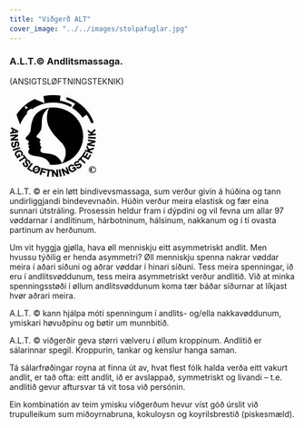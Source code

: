 ```yaml
---
title: "Viðgerð ALT"
cover_image: "../../images/stolpafuglar.jpg"
---
```


### A.L.T.© Andlitsmassaga.

(ANSIGTSLØFTNINGSTEKNIK)

![Búmerki](../../images/ansigtsloftningsteknik.gif)

A.L.T. © er ein løtt bindivevsmassaga, sum verður givin á húðina og tann
undirliggjandi bindevevnaðin. Húðin verður meira elastisk og fær eina
sunnari útstráling. Prosessin heldur fram í dýpdini og vil fevna um allar
97 vøddarnar í andlitinum, hárbotninum, hálsinum, nakkanum og í tí ovasta
partinum av herðunum.


Um vit hyggja gjølla, hava øll menniskju eitt asymmetriskt andlit. Men
hvussu týðilig er henda asymmetri? Øll menniskju spenna nakrar vøddar
meira í aðari síðuni og aðrar vøddar í hinari síðuni. Tess meira
spenningar, ið eru í andlitsvøddunum, tess meira asymmetriskt verður
andlitið. Við at minka spenningsstøði í øllum andlitsvøddunum koma tær
báðar síðurnar at líkjast hvør aðrari meira.


A.L.T. © kann hjálpa móti spenningum í andlits- og/ella nakkavøddunum,
ymiskari høvuðpínu og bøtir um munnbitið.


A.L.T. © viðgerðir geva størri vælveru í øllum kroppinum. Andlitið er
sálarinnar spegil. Kroppurin, tankar og kenslur hanga saman.


Tá sálarfrøðingar royna at finna út av, hvat flest fólk halda verða eitt
vakurt andlit, er tað ofta: eitt andlit, ið er avslappað, symmetriskt og
livandi – t.e. andlitið gevur aftursvar tá vit tosa við persónin.


Ein kombinatión av teim ymisku viðgerðum hevur víst góð úrslit við
trupulleikum sum miðoyrnabruna, kokuloysn og koyrilsbrestið (piskesmæld).

